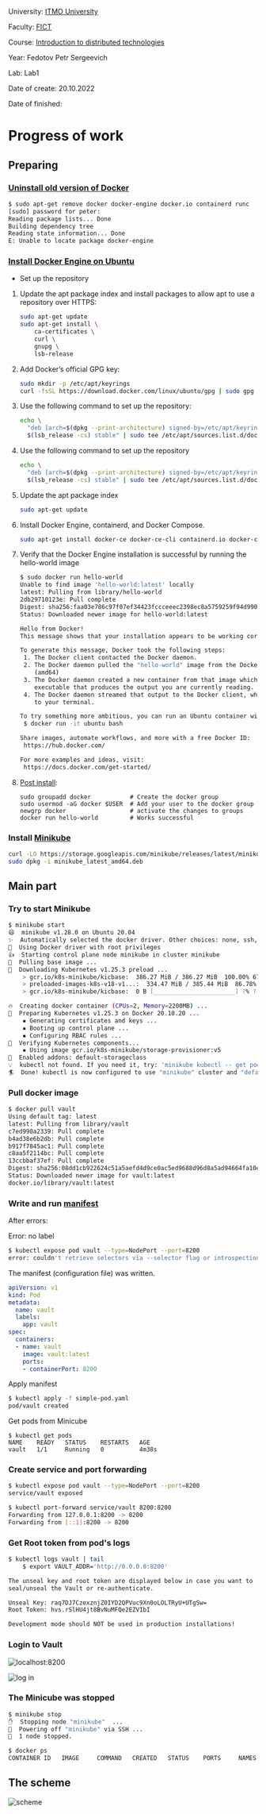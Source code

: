 University: [ITMO University](https://itmo.ru/ru/)

Faculty: [FICT](https://fict.itmo.ru)

Course: [Introduction to distributed technologies](https://github.com/itmo-ict-faculty/introduction-to-distributed-technologies)

Year: Fedotov Petr Sergeevich

Lab: Lab1

Date of create: 20.10.2022

Date of finished: 

# Progress of work

## Preparing 

### [Uninstall old version of Docker](https://docs.docker.com/engine/install/ubuntu/#uninstall-old-versions)

```sh
$ sudo apt-get remove docker docker-engine docker.io containerd runc
[sudo] password for peter: 
Reading package lists... Done
Building dependency tree       
Reading state information... Done
E: Unable to locate package docker-engine
```

### [Install Docker Engine on Ubuntu](https://docs.docker.com/engine/install/ubuntu/)

* Set up the repository

1. Update the apt package index and install packages to allow apt to use a repository over HTTPS:

   ```sh
   sudo apt-get update
   sudo apt-get install \
       ca-certificates \
       curl \
       gnupg \
       lsb-release
   ```

2. Add Docker’s official GPG key:

   ```sh
   sudo mkdir -p /etc/apt/keyrings
   curl -fsSL https://download.docker.com/linux/ubuntu/gpg | sudo gpg --dearmor -o /etc/apt/keyrings/docker.gpg
   ```

3. Use the following command to set up the repository:

   ```sh
   echo \
     "deb [arch=$(dpkg --print-architecture) signed-by=/etc/apt/keyrings/docker.gpg] https://download.docker.com/linux/ubuntu \
     $(lsb_release -cs) stable" | sudo tee /etc/apt/sources.list.d/docker.list > /dev/null
   ```

4. Use the following command to set up the repository

   ```sh
   echo \
     "deb [arch=$(dpkg --print-architecture) signed-by=/etc/apt/keyrings/docker.gpg] https://download.docker.com/linux/ubuntu \
     $(lsb_release -cs) stable" | sudo tee /etc/apt/sources.list.d/docker.list > /dev/null```
   ```

5. Update the apt package index

   ```sh
   sudo apt-get update
   ```

6. Install Docker Engine, containerd, and Docker Compose.

   ```sh
   sudo apt-get install docker-ce docker-ce-cli containerd.io docker-compose-plugin
   ```

7. Verify that the Docker Engine installation is successful by running the hello-world image

   ```sh
   $ sudo docker run hello-world
   Unable to find image 'hello-world:latest' locally
   latest: Pulling from library/hello-world
   2db29710123e: Pull complete 
   Digest: sha256:faa03e786c97f07ef34423fccceeec2398ec8a5759259f94d99078f264e9d7af
   Status: Downloaded newer image for hello-world:latest
   
   Hello from Docker!
   This message shows that your installation appears to be working correctly.
   
   To generate this message, Docker took the following steps:
    1. The Docker client contacted the Docker daemon.
    2. The Docker daemon pulled the "hello-world" image from the Docker Hub.
       (amd64)
    3. The Docker daemon created a new container from that image which runs the
       executable that produces the output you are currently reading.
    4. The Docker daemon streamed that output to the Docker client, which sent it
       to your terminal.
   
   To try something more ambitious, you can run an Ubuntu container with:
    $ docker run -it ubuntu bash
   
   Share images, automate workflows, and more with a free Docker ID:
    https://hub.docker.com/
   
   For more examples and ideas, visit:
    https://docs.docker.com/get-started/
   
   ```

8. [Post install](https://docs.docker.com/engine/install/linux-postinstall/):

   ```
   sudo groupadd docker           # Create the docker group
   sudo usermod -aG docker $USER  # Add your user to the docker group
   newgrp docker                  # activate the changes to groups
   docker run hello-world         # Works successful
   ```

### Install [Minikube](https://minikube.sigs.k8s.io/docs/start/)

```sh
curl -LO https://storage.googleapis.com/minikube/releases/latest/minikube_latest_amd64.deb
sudo dpkg -i minikube_latest_amd64.deb
```

## Main part

### Try to start Minikube

```sh
$ minikube start
😄  minikube v1.28.0 on Ubuntu 20.04
✨  Automatically selected the docker driver. Other choices: none, ssh, qemu2 (experimentl)
📌  Using Docker driver with root privileges
👍  Starting control plane node minikube in cluster minikube
🚜  Pulling base image ...
💾  Downloading Kubernetes v1.25.3 preload ...
    > gcr.io/k8s-minikube/kicbase:  386.27 MiB / 386.27 MiB  100.00% 675.35 KiB
    > preloaded-images-k8s-v18-v1...:  334.47 MiB / 385.44 MiB  86.78% 1.76 MiB⌛  Anothe    > preloaded-images-k8s-v18-v1...:  385.44 MiB / 385.44 MiB  100.00% 548.36 
    > gcr.io/k8s-minikube/kicbase:  0 B [_______________________] ?% ? p/s 4m1s

🔥  Creating docker container (CPUs=2, Memory=2200MB) ...
🐳  Preparing Kubernetes v1.25.3 on Docker 20.10.20 ...
    ▪ Generating certificates and keys ...
    ▪ Booting up control plane ...
    ▪ Configuring RBAC rules ...
🔎  Verifying Kubernetes components...
    ▪ Using image gcr.io/k8s-minikube/storage-provisioner:v5
🌟  Enabled addons: default-storageclass
💡  kubectl not found. If you need it, try: 'minikube kubectl -- get pods -A'
🏄  Done! kubectl is now configured to use "minikube" cluster and "default" namespace by default
```

### Pull docker image

```sh
$ docker pull vault                                                
Using default tag: latest
latest: Pulling from library/vault
c7ed990a2339: Pull complete 
b4ad38e6b2db: Pull complete 
b917f7845ac1: Pull complete 
c8aa5f2114bc: Pull complete 
13ccbbaf37ef: Pull complete 
Digest: sha256:08dd1cb922624c51a5aefd4d9ce0ac5ed9688d96d8a5ad94664fa10e84702ed6
Status: Downloaded newer image for vault:latest
docker.io/library/vault:latest
```

### Write and run [manifest](./pods/simple-pod.yaml)

After errors:

Error: no label

```sh
$ kubectl expose pod vault --type=NodePort --port=8200
error: couldn't retrieve selectors via --selector flag or introspection: the pod has no labels and cannot be exposed
```

The manifest (configuration file) was written.

```yaml
apiVersion: v1
kind: Pod
metadata:
  name: vault
  labels: 
    app: vault
spec:
  containers:
  - name: vault
    image: vault:latest
    ports:
    - containerPort: 8200
```

Apply manifest

```sh
$ kubectl apply -f simple-pod.yaml                                 
pod/vault created
```

Get pods from Minicube

```
$ kubectl get pods                                                 
NAME    READY   STATUS    RESTARTS   AGE
vault   1/1     Running   0          4m38s
```

### Create service and port forwarding

```sh
$ kubectl expose pod vault --type=NodePort --port=8200             
service/vault exposed
```

```sh
$ kubectl port-forward service/vault 8200:8200
Forwarding from 127.0.0.1:8200 -> 8200
Forwarding from [::1]:8200 -> 8200
```

### Get Root token from pod's logs

```sh
$ kubectl logs vault | tail
    $ export VAULT_ADDR='http://0.0.0.0:8200'

The unseal key and root token are displayed below in case you want to
seal/unseal the Vault or re-authenticate.

Unseal Key: raq7DJ7CzexznjZ0IYD2QPVuc9Xn0oLOLTRyU+UTgSw=
Root Token: hvs.rSlHU4jt8BvNuMFQe2EZVIbI

Development mode should NOT be used in production installations!
```

### Login to Vault

![localhost:8200](./Img/1.png)

![log in](./Img/2.png)

### The Minicube was stopped

```sh
$ minikube stop
✋  Stopping node "minikube"  ...
🛑  Powering off "minikube" via SSH ...
🛑  1 node stopped.
```

```sh
$ docker ps
CONTAINER ID   IMAGE     COMMAND   CREATED   STATUS    PORTS     NAMES
```

## The scheme

![scheme](./Img/3.png)
